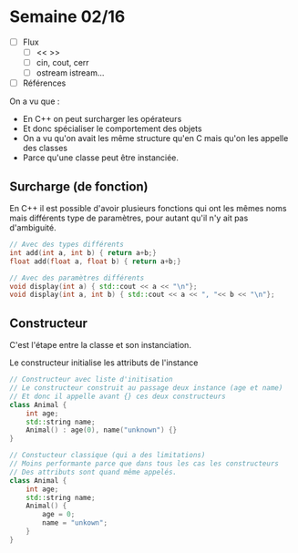 # Semaine 02/16

- [ ] Flux
  - [ ] << >>
  - [ ] cin, cout, cerr
  - [ ] ostream istream...
- [ ] Références

On a vu que : 

- En C++ on peut surcharger les opérateurs
- Et donc spécialiser le comportement des objets
- On a vu qu'on avait les même structure qu'en C mais qu'on les appelle des classes
- Parce qu'une classe peut être instanciée. 

## Surcharge (de fonction)

En C++ il est possible d'avoir plusieurs fonctions qui 
ont les mêmes noms mais différents type de paramètres, pour autant
qu'il n'y ait pas d'ambiguité.

```cpp
// Avec des types différents
int add(int a, int b) { return a+b;}
float add(float a, float b) { return a+b;}

// Avec des paramètres différents
void display(int a) { std::cout << a << "\n"};
void display(int a, int b) { std::cout << a << ", "<< b << "\n"};
```

## Constructeur

C'est l'étape entre la classe et son instanciation. 

Le constructeur initialise les attributs de l'instance

```cpp 
// Constructeur avec liste d'initisation
// Le constructeur construit au passage deux instance (age et name)
// Et donc il appelle avant {} ces deux constructeurs
class Animal {
    int age;
    std::string name;
    Animal() : age(0), name("unknown") {}
}

// Constucteur classique (qui a des limitations)
// Moins performante parce que dans tous les cas les constructeurs
// Des attributs sont quand même appelés.
class Animal {
    int age;
    std::string name;
    Animal() {
        age = 0;
        name = "unkown";
    }
}